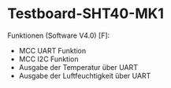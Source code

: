 # Testboard-SHT40-MK1

 Funktionen (Software V4.0) [F]:
- MCC UART Funktion
- MCC I2C Funktion
- Ausgabe der Temperatur über UART
- Ausgabe der Luftfeuchtigkeit über UART
